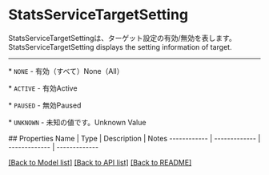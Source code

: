 # StatsServiceTargetSetting

<div lang=\"ja\">StatsServiceTargetSettingは、ターゲット設定の有効/無効を表します。</div> <div lang=\"en\">StatsServiceTargetSetting displays the setting information of target.</div> <hr> <p>* <code>NONE</code> - <span lang=\"ja\">有効（すべて）</span><span lang=\"en\">None（All）</span></p> <p>* <code>ACTIVE</code> - <span lang=\"ja\">有効</span><span lang=\"en\">Active</span></p> <p>* <code>PAUSED</code> - <span lang=\"ja\">無効</span><span lang=\"en\">Paused</span></p> <p>* <code>UNKNOWN</code> - <span lang=\"ja\">未知の値です。</span><span lang=\"en\">Unknown Value</span></p> 
## Properties
Name | Type | Description | Notes
------------ | ------------- | ------------- | -------------

[[Back to Model list]](../README.md#documentation-for-models) [[Back to API list]](../README.md#documentation-for-api-endpoints) [[Back to README]](../README.md)


